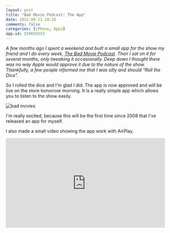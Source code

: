 ```yaml
---
layout: post
title: "Bad Movie Podcast: The App"
date: 2012-09-13 20:20
comments: false
categories: [iPhone, Apps]
app-id: 559659353
---
```


_A few months ago I spent a weekend and built a small app for the show my friend and I do every week, [The Bad Movie Podcast](http://badmoviepodcast.com). Then I sat on it for several months, only tweaking it occasionally. Deep down I thought there was no way Apple would approve it due to the nature of the show. Thankfully, a few people informed me that I was silly and should "Roll the Dice"._

<!-- more -->

So I rolled the dice and I'm glad I did. The app is now approved and will be live on the store tomorrow morning. It is a really simple app which allows you to listen to the show easily.

![bad movies](/assets/images/badmovie-1.png)

I'm really excited, because this will be the first time since 2008 that I've released an app for myself.

I also made a small video showing the app work with AirPlay.

<iframe src="http://player.vimeo.com/video/43224636?byline=0&amp;portrait=0&amp;color=ff9933" width="500" height="281" frameborder="0" webkitAllowFullScreen mozallowfullscreen allowFullScreen></iframe>